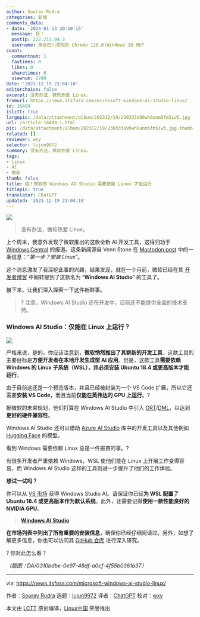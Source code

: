 ```yaml
---
author: Sourav Rudra
categories: 新闻
comments_data:
- date: '2024-01-13 20:10:15'
  message: 好！
  postip: 222.213.84.3
  username: 来自四川德阳的 Chrome 120.0|Windows 10 用户
count:
  commentnum: 1
  favtimes: 0
  likes: 0
  sharetimes: 0
  viewnum: 2749
date: '2023-12-19 23:04:10'
editorchoice: false
excerpt: 没有办法，微软热爱 Linux。
fromurl: https://news.itsfoss.com/microsoft-windows-ai-studio-linux/
id: 16489
islctt: true
largepic: /data/attachment/album/202312/19/230333a99wh9anm5fm5iw5.jpg
url: /article-16489-1.html
pic: /data/attachment/album/202312/19/230333a99wh9anm5fm5iw5.jpg.thumb.jpg
related: []
reviewer: wxy
selector: lujun9972
summary: 没有办法，微软热爱 Linux。
tags:
- Linux
- AI
- 微软
thumb: false
title: 哇！微软的 Windows AI Studio 需要依赖 Linux 才能运行
titlepic: true
translator: ChatGPT
updated: '2023-12-19 23:04:10'
---
```


![](/data/attachment/album/202312/19/230333a99wh9anm5fm5iw5.jpg)



> 
> 没有办法，微软热爱 Linux。
> 
> 
> 


上个周末，我意外发现了微软推出的这款全新 AI 开发工具，这得归功于 [Windows Central](https://www.windowscentral.com/software-apps/windows-11/hidden-windows-11-setting-suggests-youll-soon-be-able-to-uninstall-ai-components-from-the-os) 的报道。这条新闻源自 Venn Stone 在 [Mastodon post](https://mast.linuxgamecast.com/@Venn/111577589308411637) 中的一条信息：“*第一步？安装 Linux*”。


这个消息激发了我深挖此事的兴趣，结果发现，就在一个月前，微软已经在其 [开发者博客](https://blogs.windows.com/windowsdeveloper/2023/11/15/elevating-the-developer-experience-on-windows-with-new-ai-tools-and-productivity-tools/) 中婉转提到了这款名为 “**Windows AI Studio**” 的工具了。


接下来，让我们深入探索一下这件新鲜事。



> 
> ? 注意，Windows AI Studio 还在开发中，目前还不能提供全面的技术支持。
> 
> 
> 


### Windows AI Studio：仅能在 Linux 上运行？


![](/data/attachment/album/202312/19/230411p0xxsj0a10yi1wir.png)


严格来说，是的。你应该注意到，**微软悄然推出了其崭新的开发工具**，这款工具的主要目标是**方便开发者在本地开发生成型 AI 应用**。但是，这款工具**需要依赖 Windows 的 Linux 子系统（WSL），并必须安装 Ubuntu 18.4 或更高版本才能运行**。


由于目前这还是一个预览版本，并且已经被封装为一个 VS Code 扩展，所以它还需要**安装 VS Code**，而且当前**仅能在英伟达的 GPU 上运行**。?


据微软的未来规划，他们打算在 Windows AI Studio 中引入 [ORT](https://onnxruntime.ai/)/[DML](https://learn.microsoft.com/en-us/windows/ai/directml/dml-intro)，以达到**更好的硬件兼容性**。


Windows AI Studio 还可以借助 [Azure AI Studio](https://azure.microsoft.com/en-us/products/ai-studio) 库中的开发工具以及其他例如 [Hugging Face](https://huggingface.co/) 的模型。


看到 Windows 需要依赖 Linux 总是一件振奋的事。?


有很多开发者严重依赖 Windows，WSL 使他们能在 Linux 上开展工作变得容易，而 Windows AI Studio 这样的工具则进一步提升了他们的工作体验。


**想试一试吗？**


你可以从 [VS 市场](https://marketplace.visualstudio.com/items?itemName=ms-windows-ai-studio.windows-ai-studio) 获得 Windows Studio AI。请保证你已经**为 WSL 配置了 Ubuntu 18.4 或更高版本作为默认系统**。此外，还需要记得**使用一款性能良好的 NVIDIA GPU**。



> 
> **[Windows AI Studio](https://marketplace.visualstudio.com/items?itemName=ms-windows-ai-studio.windows-ai-studio)**
> 
> 
> 


**在市场列表中列出了所有重要的安装信息**，确保你已经仔细阅读过。另外，如想了解更多信息，你也可以访问其 [GitHub 仓库](https://github.com/microsoft/windows-ai-studio) 进行深入研究。


? 你对此怎么看？


*（题图：DA/0310bdbe-0e97-48df-a0cf-4f55b0361b37）*




---


via: <https://news.itsfoss.com/microsoft-windows-ai-studio-linux/>


作者：[Sourav Rudra](https://news.itsfoss.com/author/sourav/) 选题：[lujun9972](https://github.com/lujun9972) 译者：[ChatGPT](https://linux.cn/lctt/ChatGPT) 校对：[wxy](https://github.com/wxy)


本文由 [LCTT](https://github.com/LCTT/TranslateProject) 原创编译，[Linux中国](https://linux.cn/) 荣誉推出